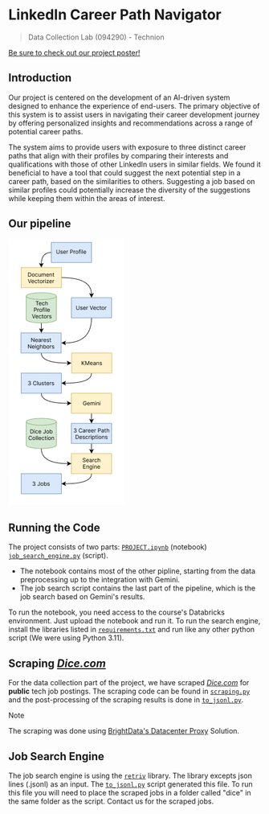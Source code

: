 # LinkedIn Career Path Navigator
> Data Collection Lab (094290) - Technion

[Be sure to check out our project poster!](assets/project_poster.pdf)

## Introduction
Our project is centered on the development of an AI-driven system designed to enhance the experience of end-users. The primary objective of this system is to assist users in navigating their career development journey by offering personalized insights and recommendations across a range of potential career paths. 

The system aims to provide users with exposure to three distinct career paths that align with their profiles by comparing their interests and qualifications with those of other LinkedIn users in similar fields. We found it beneficial to have a tool that could suggest the next potential step in a career path, based on the similarities to others. Suggesting a job based on similar profiles could potentially increase the diversity of the suggestions while keeping them within the areas of interest.

## Our pipeline
![There's suppose to be an image of the pipeline here...](assets/pipeline.png)

## Running the Code
The project consists of two parts: [`PROJECT.ipynb`](PROJECT.ipynb) (notebook) [`job_search_engine.py`](job_search_engine.py) (script).
- The notebook contains most of the other pipline, starting from the data preprocessing up to the integration with Gemini.
- The job search script contains the last part of the pipeline, which is the job search based on Gemini's results.

To run the notebook, you need access to the course's Databricks environment. Just upload the notebook and run it.
To run the search engine, install the libraries listed in [`requirements.txt`](requirements.txt) and run like any other python script (We were using Python 3.11).

## Scraping [_Dice.com_](https://dice.com/)
For the data collection part of the project, we have scraped [_Dice.com_](https://dice.com/) for **public** tech job postings.
The scraping code can be found in [`scraping.py`](scraping.py) and the post-processing of the scraping results is done in [`to_jsonl.py`](to_jsonl.py).

> [!NOTE]
> The scraping was done using [BrightData's Datacenter Proxy](https://brightdata.com/proxy-types/datacenter-proxies) Solution.


## Job Search Engine
The job search engine is using the [`retriv`](https://github.com/AmenRa/retriv/tree/main) library. The library excepts json lines (.jsonl) as an input. 
The [`to_jsonl.py`](to_jsonl.py) script generated this file. To run this file you will need to place the scraped jobs in a folder called "dice" in the same folder as the script. Contact us for the scraped jobs.
